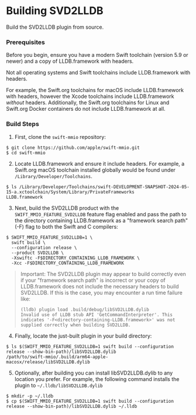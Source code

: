 # Building SVD2LLDB

Build the SVD2LLDB plugin from source.

### Prerequisites

Before you begin, ensure you have a modern Swift toolchain (version 5.9 or newer) and a copy of LLDB.framework with headers. 

Not all operating systems and Swift toolchains include LLDB.framework with headers. 

For example, the Swift.org toolchains for macOS include LLDB.framework with headers, however the Xcode toolchains include LLDB.framework _without_ headers. Additionally, the Swift.org toolchains for Linux and Swift.org Docker containers do not include LLDB.framework at all.

### Build Steps

1. First, clone the `swift-mmio` repository:

  ```console
  $ git clone https://github.com/apple/swift-mmio.git
  $ cd swift-mmio
  ```

2. Locate LLDB.framework and ensure it include headers. For example, a Swift.org macOS toolchain installed globally would be found under `/Library/Developer/Toolchains`.

  ```console
  $ ls /Library/Developer/Toolchains/swift-DEVELOPMENT-SNAPSHOT-2024-05-15-a.xctoolchain/System/Library/PrivateFrameworks
  LLDB.framework
  ```

3. Next, build the SVD2LLDB product with the `SWIFT_MMIO_FEATURE_SVD2LLDB` feature flag enabled and pass the path to the directory containing LLDB.framework as a "framework search path" (-F) flag to both the Swift and C compilers:

  ```console
  $ SWIFT_MMIO_FEATURE_SVD2LLDB=1 \
    swift build \
    --configuration release \
    --product SVD2LLDB \
    -Xswiftc -F$DIRECTORY_CONTAINING_LLDB_FRAMEWORK \
    -Xcc -F$DIRECTORY_CONTAINING_LLDB_FRAMEWORK
  ```

  > Important: The SVD2LLDB plugin may appear to build correctly even if your "framework search path" is incorrect or your copy of LLDB.framework does not include the necessary headers to build SVD2LLDB. If this is the case, you may encounter a run time failure like:
  >
  > ```console
  > (lldb) plugin load .build/debug/libSVD2LLDB.dylib
  > Invalid use of LLDB stub API 'GetCommandInterpreter'. This indicates '-F<directory-containing-LLDB.framework>' was not supplied correctly when building SVD2LLDB.
  > ```

4. Finally, locate the just-built plugin in your build directory:

  ```console
  $ ls $(SWIFT_MMIO_FEATURE_SVD2LLDB=1 swift build --configuration release --show-bin-path)/libSVD2LLDB.dylib
  /path/to/swift-mmio/.build/arm64-apple-macosx/release/libSVD2LLDB.dylib
  ```

5. Optionally, after building you can install libSVD2LLDB.dylib to any location you prefer. For example, the following command installs the plugin to `~/.lldb/libSVD2LLDB.dylib`

  ```console
  $ mkdir -p ~/.lldb
  $ cp $(SWIFT_MMIO_FEATURE_SVD2LLDB=1 swift build --configuration release --show-bin-path)/libSVD2LLDB.dylib ~/.lldb
  ```
